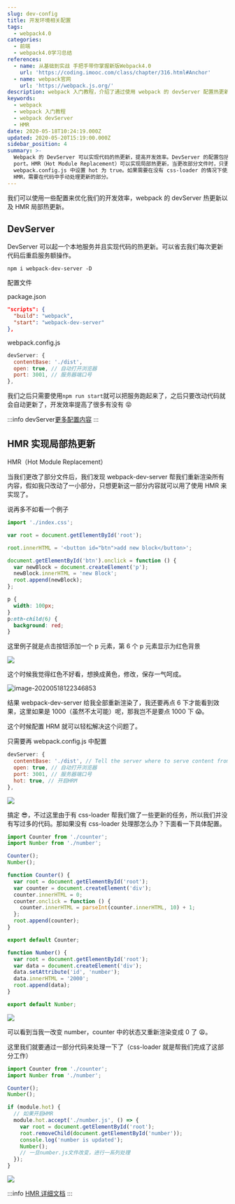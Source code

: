 ```yaml
---
slug: dev-config
title: 开发环境相关配置
tags:
  - webpack4.0
categories:
  - 前端
  - webpack4.0学习总结
references:
  - name: 从基础到实战 手把手带你掌握新版Webpack4.0
    url: 'https://coding.imooc.com/class/chapter/316.html#Anchor'
  - name: webpack官网
    url: 'https://webpack.js.org/'
description: webpack 入门教程，介绍了通过使用 webpack 的 devServer 配置热更新以及 HMR 配置局部热更新来优化我们的开发效率。
keywords:
  - webpack
  - webpack 入门教程
  - webpack devServer
  - HMR
date: 2020-05-18T10:24:19.000Z
updated: 2020-05-20T15:19:00.000Z
sidebar_position: 4
summary: >-
  Webpack 的 DevServer 可以实现代码的热更新，提高开发效率。DevServer 的配置包括 contentBase、open 和
  port。HMR（Hot Module Replacement）可以实现局部热更新，当更改部分文件时，只更新这一部分内容。HMR 的配置包括在
  webpack.config.js 中设置 hot 为 true。如果需要在没有 css-loader 的情况下使用
  HMR，需要在代码中手动处理更新的部分。
---
```


我们可以使用一些配置来优化我们的开发效率，webpack 的 devServer 热更新以及 HMR 局部热更新。

<!--truncate-->

## DevServer

DevServer 可以起一个本地服务并且实现代码的热更新。可以省去我们每次更新代码后重启服务额操作。

```
npm i webpack-dev-server -D
```

配置文件

package.json

```json
"scripts": {
  "build": "webpack",
  "start": "webpack-dev-server"
},
```

webpack.config.js

```js
devServer: {
  contentBase: './dist',
  open: true, // 自动打开浏览器
  port: 3001, // 服务器端口号
},
```

我们之后只需要使用`npm run start`就可以把服务跑起来了，之后只要改动代码就会自动更新了，开发效率提高了很多有没有 😝

:::info
devServer[更多配置内容](https://webpack.js.org/configuration/dev-server/#devserver)
:::

## HMR 实现局部热更新

HMR（Hot Module Replacement）

当我们更改了部分文件后，我们发现 webpack-dev-server 帮我们重新渲染所有内容，假如我只改动了一小部分，只想更新这一部分内容就可以用了使用 HMR 来实现了。

说再多不如看一个例子

<Tabs>
<TabItem value="index.js" label="index.js">

```js
import './index.css';

var root = document.getElementById('root');

root.innerHTML = '<button id="btn">add new block</button>';

document.getElementById('btn').onclick = function () {
  var newBlock = document.createElement('p');
  newBlock.innerHTML = 'new Block';
  root.append(newBlock);
};
```

</TabItem>
<TabItem value="index.css" label="index.css">

```css
p {
  width: 100px;
}
p:nth-child(6) {
  background: red;
}
```

</TabItem>
</Tabs>

这里例子就是点击按钮添加一个 p 元素，第 6 个 p 元素显示为红色背景

![](https://raw.githubusercontent.com/3Alan/images/master/img/hrmtest.gif)

这个时候我觉得红色不好看，想换成黄色，修改，保存一气呵成。

![image-20200518122346853](https://raw.githubusercontent.com/3Alan/images/master/img/image-20200518122346853.png)

结果 webpack-dev-server 给我全部重新渲染了，我还要再点 6 下才能看到效果，这里如果是 1000（虽然不太可能）呢，那我岂不是要点 1000 下 😱。

这个时候配置 HRM 就可以轻松解决这个问题了。

只需要再 webpack.config.js 中配置

```js
devServer: {
  contentBase: './dist', // Tell the server where to serve content from
  open: true, // 自动打开浏览器
  port: 3001, // 服务器端口号
  hot: true, // 开启HRM
},
```

![](https://raw.githubusercontent.com/3Alan/images/master/img/blockTest.gif)

搞定 😎，不过这里由于有 css-loader 帮我们做了一些更新的任务，所以我们并没有写过多的代码。那如果没有 css-loader 处理那怎么办？下面看一下具体配置。

<Tabs>
<TabItem value="index.js" label="index.js">

```js
import Counter from './counter';
import Number from './number';

Counter();
Number();
```

</TabItem>
<TabItem value="counter.js" label="counter.js">

```js
function Counter() {
  var root = document.getElementById('root');
  var counter = document.createElement('div');
  counter.innerHTML = 0;
  counter.onclick = function () {
    counter.innerHTML = parseInt(counter.innerHTML, 10) + 1;
  };
  root.append(counter);
}

export default Counter;
```

</TabItem>
<TabItem value="number.js" label="number.js">

```js
function Number() {
  var root = document.getElementById('root');
  var data = document.createElement('div');
  data.setAttribute('id', 'number');
  data.innerHTML = '2000';
  root.append(data);
}

export default Number;
```

</TabItem>
</Tabs>

![](https://raw.githubusercontent.com/3Alan/images/master/img/test3.gif)

可以看到当我一改变 number，counter 中的状态又重新渲染变成 0 了 😩。

这里我们就要通过一部分代码来处理一下了（css-loader 就是帮我们完成了这部分工作）

```js
import Counter from './counter';
import Number from './number';

Counter();
Number();

if (module.hot) {
  // 如果开启HMR
  module.hot.accept('./number.js', () => {
    var root = document.getElementById('root');
    root.removeChild(document.getElementById('number'));
    console.log('number is updated');
    Number();
    // 一旦number.js文件改变，进行一系列处理
  });
}
```

![](https://raw.githubusercontent.com/3Alan/images/master/img/test4.gif)

:::info
[HMR 详细文档](https://webpack.js.org/guides/hot-module-replacement/)
:::
